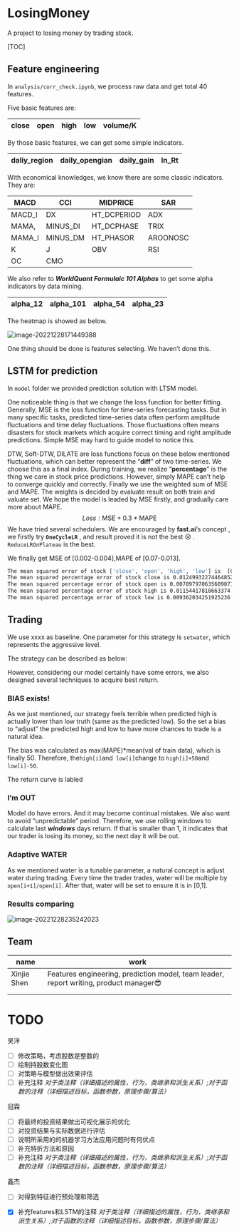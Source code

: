 # LosingMoney
A project to losing money by trading stock.

[TOC]

## Feature engineering
In `analysis/corr_check.ipynb`, we process raw data and get total 40 features.

Five basic features are:

| close | open | high | low  | volume/K |
| ----- | ---- | ---- | ---- | -------- |

By those basic features, we can get some simple indicators.

| daliy_region | daily_opengian | daily_gain | ln_Rt |
| ------------ | -------------- | ---------- | ----- |

With economical knowledges, we know there are some classic indicators. They are:

| MACD   | CCI      | MIDPRICE    | SAR      |
| ------ | -------- | ----------- | -------- |
| MACD_l | DX       | HT_DCPERIOD | ADX      |
| MAMA,  | MINUS_DI | HT_DCPHASE  | TRIX     |
| MAMA_l | MINUS_DM | HT_PHASOR   | AROONOSC |
| K      | J        | OBV         | RSI      |
| OC     | CMO      |             |          |

We also refer to ***WorldQuant Formulaic 101 Alphas*** to get some alpha indicators by data mining. 

| alpha_12 | alpha_101 | alpha_54 | alpha_23 |
| -------- | --------- | -------- | -------- |

The heatmap is showed as below.

![image-20221228171449388](https://cdn.jsdelivr.net/gh/frinkleko/PicgoPabloBED@master/images_for_wechat/image-20221228171449388.png)

One thing should be done is features selecting. We haven’t done this.

## LSTM for prediction

 In `model` folder we provided prediction solution with LTSM model.

One noticeable thing is that we change the loss function for better  fitting. Generally, MSE is the loss function for time-series forecasting tasks. But in many specific tasks, predicted time-series data often perform amplitude fluctuations and time delay fluctuations. Those fluctuations often means disasters for stock markets which acquire correct timing and right amplitude predictions.  Simple MSE may hard to guide model to notice this. 

DTW, Soft-DTW, DILATE are loss functions focus on these below mentioned fluctuations, which can better represent the “**diff**” of two time-series. We choose this as a final index. During training, we realize “**percentage**” is the thing we care in stock price predictions. However, simply MAPE can’t help to converge quickly and correctly. Finally we use the weighted sum of MSE and MAPE. The weights is decided by evaluate result on both train and valuate set. We hope the model is leaded by MSE firstly, and gradually care more about MAPE.
$$
Loss: \text{MSE} + 0.3 * \text{MAPE}
$$
We have tried several schedulers. We are encouraged by **fast.ai**‘s concept , we firstly try **`OneCycleLR`** , and result proved it is not the best :cry: .  `ReduceLROnPlateau` is the best.

We finally get MSE of [0.002-0.004],MAPE of [0.07-0.013].

```bash
The mean squared error of stock ['close', 'open', 'high', 'low'] is  [0.0044853  0.00191087 0.00380957 0.00262649]
The mean squared percentage error of stock close is 0.01249932274464852
The mean squared percentage error of stock open is 0.007897970635609071
The mean squared percentage error of stock high is 0.01154417818663374
The mean squared percentage error of stock low is 0.009362034251925236
```

## Trading 

We use xxxx as baseline. One parameter for this strategy is `setwater`, which represents the aggressive level. 

The strategy can be described as below:





However, considering our model certainly have some errors, we also designed several techniques to acquire best return.

### BIAS exists!

As we just mentioned, our strategy feels terrible when predicted high is actually lower than low truth (same as the predicted low). So the set a bias to “adjust” the predicted high and low to have more chances to trade is a natural idea.

The bias was calculated as max(MAPE)*mean(val of train data), which is finally 50. Therefore, the` high[i] `and` low[i]`change to ` high[i]+50 `and` low[i]-50`.

The return curve is labled 

### I’m OUT

Model do have errors. And it may become continual mistakes. We also want to avoid “unpredictable” period. Therefore, we use rolling  windows to calculate last ***windows*** days return. If that is smaller than 1, it indicates that our trader is losing its money, so the next day it will be out.

### Adaptive WATER

As we mentioned water is a tunable parameter, a natural concept is adjust water during trading.  Every time the trader trades, water will be multiple by  `open[i+1]/open[i]`. After that, water will be set to ensure it is in [0,1].

### Results comparing

![image-20221228235242023](https://cdn.jsdelivr.net/gh/frinkleko/PicgoPabloBED@master/images_for_wechat/image-20221228235242023.png)

## Team

| name        | work                                                         |
| ----------- | ------------------------------------------------------------ |
| Xinjie Shen | Features engineering, prediction model, team leader, report writing, product manager:sunglasses: |
|             |                                                              |
|             |                                                              |





# TODO

吴洋

- [ ] 修改策略，考虑股数是整数的
- [ ] 绘制持股数变化图
- [ ] 对策略与模型做出效果评估
- [ ] 补充注释 *对于类注释（详细描述的属性，行为，类继承和派生关系）;对于函数的注释（详细描述目标，函数参数，原理步骤/算法）*

冠霖

- [ ] 将最终的投资结果做出可视化展示的优化
- [ ] 对投资结果与实际数据进行评估
- [ ] 说明所采用的的机器学习方法应用问题时有何优点
- [ ] 补充特折方法和原因
- [ ] 补充注释 *对于类注释（详细描述的属性，行为，类继承和派生关系）;对于函数的注释（详细描述目标，函数参数，原理步骤/算法）*

鑫杰

- [ ] 对得到特征进行预处理和筛选
- [x] 补充features和LSTM的注释 *对于类注释（详细描述的属性，行为，类继承和派生关系）;对于函数的注释（详细描述目标，函数参数，原理步骤/算法）*

